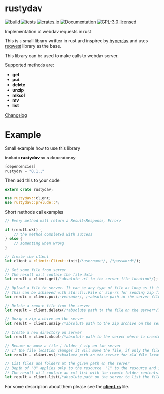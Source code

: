 # rustydav

[![build](https://github.com/andreinbio/rustydav/workflows/build/badge.svg)](https://github.com/andreinbio/rustydav/actions?query=workflow%3Abuild)
[![tests](https://github.com/andreinbio/rustydav/workflows/test/badge.svg)](https://github.com/andreinbio/rustydav/actions?query=workflow%3Atest)
[![crates.io](https://img.shields.io/crates/v/rustydav.svg)](https://crates.io/crates/rustydav)
[![Documentation](https://docs.rs/rustydav/badge.svg)](https://docs.rs/rustydav)
[![GPL-3.0 licensed](https://img.shields.io/crates/l/rustydav.svg)](./LICENSE)

Implementation of webdav requests in rust

This is a small library written in rust and inspired by [hyperdav](https://gitlab.com/Gahr/hyperdav) and uses [reqwest](https://github.com/seanmonstar/reqwest) library as the base.

This library can be used to make calls to webdav server.

Supported methods are:
- **get**
- **put**
- **delete**
- **unzip**
- **mkcol**
- **mv**
- **list**

[Changelog](CHANGELOG.md)

# Example
Small example how to use this library

include **rustydav** as a dependency
```rust
[dependencies]
rustydav = "0.1.1"
```
Then add this to your code
```rust
extern crate rustydav;

use rustydav::client;
use rustydav::prelude::*;
```
Short methods call examples
```rust
// Every method will return a Result<Response, Error>

if (result.ok() {
    // the method completed with success
} else {
    // somenting when wrong
}

// Create the client
let client = client::Client::init(/*username*/, /*password*/);

// Get some file from server
// The result will contain the file data
let result = client.get(/*absolute url to the server file location*/);

// Upload a file to server. It can be any type of file as long as it is transformed to a vector of bytes (Vec<u8>).
// This can be achieved with std::fs::File or zip-rs for sending zip files.
let result = client.put(/*Vec<u8>*/, /*absolute path to the server file location*/);

// Delete a remote file from the server
let result = client.delete(/*absolute path to the file on the server*/);

// Unzip a zip archive on the server
let result = client.unzip(/*absolute path to the zip archive on the server*/);

// Create a new directory on server
let result = client.mkcol(/*absolute path to the server where to create the new folder*/);

// Rename or move a file / folder / zip on the server
// If the file location changes it will move the file, if only the file name changes it will rename it.
let result = client.mv(/*absolute path on the server for old file location/name*/, /*absolute on the server for new file location/name*/);

// List files and folders at the given path on the server
// Depth of "0" applies only to the resource, "1" to the resource and it's children, "infinity" to the resource and all it's children recursively
// The result will contain an xml list with the remote folder contents.
let result = client.list(/*absolute path on the server to list the files*/, /*depth being "0", "1" or "infinity"*/);
```
For some description about them please see the [**client.rs**](src/client.rs) file.